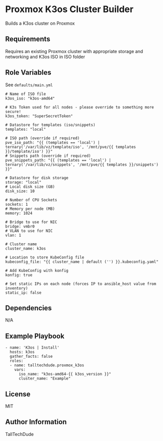 Proxmox K3os Cluster Builder
=========

Builds a K3os cluster on Proxmox

Requirements
------------

Requires an existing Proxmox cluster with appropriate storage and networking and K3os ISO in ISO folder

Role Variables
--------------

See `defaults/main.yml`
```
# Name of ISO file
k3os_iso: "k3os-amd64"

# K3s Token used for all nodes - please override to something more secure!
k3os_token: "SuperSecretToken"

# Datastore for templates (iso/snippets)
templates: "local"

# ISO path (override if required)
pve_iso_path: "{{ (templates == 'local') | ternary('/var/lib/vz/template/iso', '/mnt/pve/{{ templates }}/template/iso') }}"
# Snippets path (override if required)
pve_snippets_path: "{{ (templates == 'local') | ternary('/var/lib/vz/snippets', '/mnt/pve/{{ templates }}/snippets') }}"

# Datastore for disk storage
storage: "local"
# Local disk size (GB)
disk_size: 10

# Number of CPU Sockets
sockets: 1
# Memory per node (MB)
memory: 1024

# Bridge to use for NIC
bridge: vmbr0
# VLAN to use for NIC
vlan: 1

# Cluster name
cluster_name: k3os

# Location to store KubeConfig file
kubeconfig_file: "{{ cluster_name | default ('') }}.kubeconfig.yaml"

# Add KubeConfig with konfig
konfig: true

# Set static IPs on each node (forces IP to ansible_host value from inventory)
static_ip: false
```
Dependencies
------------

N/A

Example Playbook
----------------

```
- name: 'K3os | Install'
  hosts: k3os
  gather_facts: false
  roles:
  - name: talltechdude.proxmox_k3os
    vars:
      iso_name: "k3os-amd64-{{ k3os_version }}"
      cluster_name: "Example"
```

License
-------

MIT

Author Information
------------------

TallTechDude
